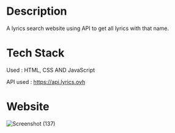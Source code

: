 # Description
A lyrics search website using API to get all lyrics with that name.

# Tech Stack
Used : HTML, CSS AND JavaScript

API used : https://api.lyrics.ovh

# Website
![Screenshot (137)](https://user-images.githubusercontent.com/98808802/220722089-904da549-7312-4d8f-8d30-8385dba35358.png)
